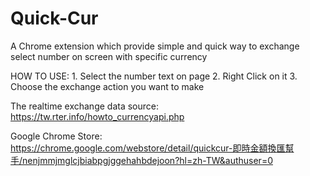 # Quick-Cur
A Chrome extension which provide simple and quick way to exchange select number on screen with specific currency

HOW TO USE:
    1. Select the number text on page
    2. Right Click on it
    3. Choose the exchange action you want to make
    
The realtime exchange data source: https://tw.rter.info/howto_currencyapi.php

Google Chrome Store: 
    https://chrome.google.com/webstore/detail/quickcur-即時金額換匯幫手/nenjmmjmglcjbiabpgjggehahbdejoon?hl=zh-TW&authuser=0
